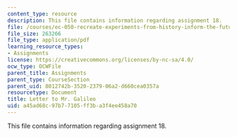 ```yaml
---
content_type: resource
description: This file contains information regarding assignment 18.
file: /courses/ec-050-recreate-experiments-from-history-inform-the-future-from-the-past-galileo-january-iap-2010/a45ad68c97b77105ff3ba3f4ee458a70_MITEC_050IAP10_assn18.pdf
file_size: 263266
file_type: application/pdf
learning_resource_types:
- Assignments
license: https://creativecommons.org/licenses/by-nc-sa/4.0/
ocw_type: OCWFile
parent_title: Assignments
parent_type: CourseSection
parent_uid: 8012742b-3520-2379-06a2-d660cea0357a
resourcetype: Document
title: Letter to Mr. Galileo
uid: a45ad68c-97b7-7105-ff3b-a3f4ee458a70
---
```

This file contains information regarding assignment 18.